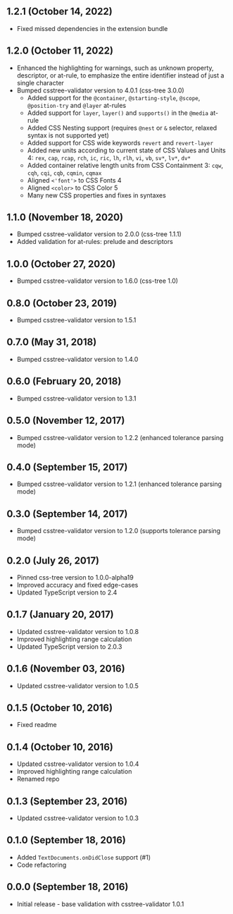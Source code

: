 ## 1.2.1 (October 14, 2022)

- Fixed missed dependencies in the extension bundle

## 1.2.0 (October 11, 2022)

- Enhanced the highlighting for warnings, such as unknown property, descriptor, or at-rule, to emphasize the entire identifier instead of just a single character
- Bumped csstree-validator version to 4.0.1 (css-tree 3.0.0)
    - Added support for the `@container`, `@starting-style`, `@scope`, `@position-try` and `@layer` at-rules
    - Added support for `layer`, `layer()` and `supports()` in the `@media` at-rule
    - Added CSS Nesting support (requires `@nest` or `&` selector, relaxed syntax is not supported yet)
    - Added support for CSS wide keywords `revert` and `revert-layer`
    - Added new units according to current state of CSS Values and Units 4: `rex`, `cap`, `rcap`, `rch`, `ic`, `ric`, `lh`, `rlh`, `vi`, `vb`, `sv*`, `lv*`, `dv*`
    - Added container relative length units from CSS Containment 3: `cqw`, `cqh`, `cqi`, `cqb`, `cqmin`, `cqmax`
    - Aligned `<'font'>` to CSS Fonts 4
    - Aligned `<color>` to CSS Color 5
    - Many new CSS properties and fixes in syntaxes

## 1.1.0 (November 18, 2020)

- Bumped csstree-validator version to 2.0.0 (css-tree 1.1.1)
- Added validation for at-rules: prelude and descriptors

## 1.0.0 (October 27, 2020)

- Bumped csstree-validator version to 1.6.0 (css-tree 1.0)

## 0.8.0 (October 23, 2019)

- Bumped csstree-validator version to 1.5.1

## 0.7.0 (May 31, 2018)

- Bumped csstree-validator version to 1.4.0

## 0.6.0 (February 20, 2018)

- Bumped csstree-validator version to 1.3.1

## 0.5.0 (November 12, 2017)

- Bumped csstree-validator version to 1.2.2 (enhanced tolerance parsing mode)

## 0.4.0 (September 15, 2017)

- Bumped csstree-validator version to 1.2.1 (enhanced tolerance parsing mode)

## 0.3.0 (September 14, 2017)

- Bumped csstree-validator version to 1.2.0 (supports tolerance parsing mode)

## 0.2.0 (July 26, 2017)

- Pinned css-tree version to 1.0.0-alpha19
- Improved accuracy and fixed edge-cases
- Updated TypeScript version to 2.4

## 0.1.7 (January 20, 2017)

- Updated csstree-validator version to 1.0.8
- Improved highlighting range calculation
- Updated TypeScript version to 2.0.3

## 0.1.6 (November 03, 2016)

- Updated csstree-validator version to 1.0.5

## 0.1.5 (October 10, 2016)

- Fixed readme

## 0.1.4 (October 10, 2016)

- Updated csstree-validator version to 1.0.4
- Improved highlighting range calculation
- Renamed repo

## 0.1.3 (September 23, 2016)

- Updated csstree-validator version to 1.0.3

## 0.1.0 (September 18, 2016)

- Added `TextDocuments.onDidClose` support (#1)
- Code refactoring

## 0.0.0 (September 18, 2016)

- Initial release - base validation with csstree-validator 1.0.1

